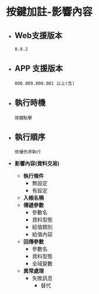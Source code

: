 # 按鍵加註-影響內容

* ## Web支援版本
  
      8.9.2

* ## APP 支援版本

      008.009.000.001 以上(含)

* ## 執行時機

      按鍵點擊

* ## 執行順序

      依優先序執行

* __影響內容(資料交易)__
  * __執行條件__
    * 無設定
    * 有設定
  * __入帳名稱__
  * __傳遞參數__
    * 參數名
    * 資料型態
    * 給值類別
    * 給值內容
  * __回傳參數__
    * 參數名
    * 資料型態
    * 全域變數
  * __異常處理__
    * 失敗訊息
      * 替代